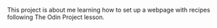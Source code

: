 This project is about me learning how to set up a webpage with recipes following The Odin Project lesson.